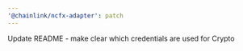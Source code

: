 ```yaml
---
'@chainlink/ncfx-adapter': patch
---
```


Update README - make clear which credentials are used for Crypto

